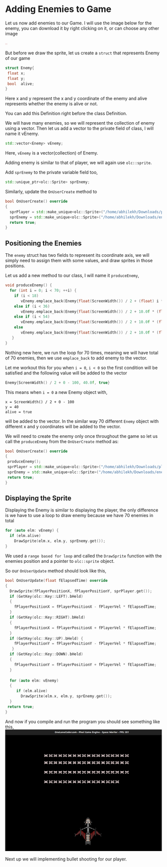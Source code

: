 # Adding Enemies to Game

Let us now add enemies to our Game. I will use the image below for the enemy, you can download it by right clicking on it, or can choose any other image

![Enemy](../image/enemy.png)

But before we draw the sprite, let us create a `struct` that represents Enemy of our game

```cpp
struct Enemy{
 float x;
 float y;
 bool  alive;
}
```

Here x and y represent the x and y coordinate of the enemy and alive represents whether the enemy is alive or not.

You can add this Definition right before the class Definition.

We will have many enemies, so we will represent the collection of enemy using a vector.
Then let us add a vector to the private field of class, I will name it vEnemy.

```cpp
std::vector<Enemy> vEnemy;
```
Here, `vEnemy` is a vector(collection) of Enemy.

Adding enemy is similar to that of player, we will again use `olc::sprite`.

Add `sprEnemy` to the private variable field too,
```cpp
std::unique_ptr<olc::Sprite> sprEnemy;
```

Similarly, update the `OnUserCreate` method to
```cpp
bool OnUserCreate() override
{
  sprPlayer = std::make_unique<olc::Sprite>("/home/abhilekh/Downloads/player.png");
  sprEnemy = std::make_unique<olc::Sprite>("/home/abhilekh/Downloads/enemy.png");
  return true;
}
```

## Positioning the Enemies

The `enemy` struct has two fields to represent its coordinate axis, we will simply need to assign them with some values, and draw sprites in those positions.

Let us add a new method to our class, I will name it `produceEnemy`,
```cpp
void produceEnemy() {
  for (int i = 0; i < 70; ++i) {
    if (i < 18)
       vEnemy.emplace_back(Enemy{float(ScreenWidth()) / 2 + (float) i * 10 - 100, 40.0f, true});
    else if (i < 36)
       vEnemy.emplace_back(Enemy{float(ScreenWidth()) / 2 + 10.0f * (float) i - 280, 55.0f, true});
    else if (i < 54)
       vEnemy.emplace_back(Enemy{float(ScreenWidth()) / 2 + 10.0f * (float) i - 460, 75.0f, true});
    else
       vEnemy.emplace_back(Enemy{float(ScreenWidth()) / 2 + 10.0f * (float) i - 640, 95.0f, true});
   }
}

```

Nothing new here, we run the loop for 70 times, meaning we will have total of 70 enemies,
then we use `emplace_back` to add enemy to the vector.

Let me workout this for you when `i = 0`,
`i < 0` so the first condition will be satisfied and the following value will be added to the vector

```cpp
Enemy{ScreenWidth() / 2 + 0 - 100, 40.0f, true}
```
This means when `i = 0` a new Enemy object with,
```
x = ScreenWidth() / 2 + 0 - 100
y = 40
alive = true
```
will be added to the vector. In the similar way 70 different `Enemy` object with different x and y coordinates will be added to the vector.

We will need to create the enemy only once throughout the game so let us call the `produceEnemy` from the `OnUserCreate` method as:
```cpp
bool OnUserCreate() override
{
 produceEnemy();
 sprPlayer = std::make_unique<olc::Sprite>("/home/abhilekh/Downloads/player.png");
 sprEnemy = std::make_unique<olc::Sprite>("/home/abhilekh/Downloads/enemy.png");
 return true;
}
```
## Displaying the Sprite

Displaying the Enemy is similar to displaying the player, the only difference is we have to use a loop to draw enemy because
we have 70 enemies in total

```cpp
for (auto elm: vEnemy) {
  if (elm.alive)
    DrawSprite(elm.x, elm.y, sprEnemy.get());
}
```
We used a `range based for loop` and called the `DrawSprite` function with the enemies position and
a pointer to `olc::sprite` object.

So our `OnUserUpdate` method should look like this,
```cpp
bool OnUserUpdate(float fElapsedTime) override
{
  DrawSprite(fPlayerPositionX, fPlayerPositionY, sprPlayer.get());
  if (GetKey(olc::Key::LEFT).bHeld)
  {
    fPlayerPositionX = fPlayerPositionX - fPlayerVel * fElapsedTime;
  }
  if (GetKey(olc::Key::RIGHT).bHeld)
  {
    fPlayerPositionX = fPlayerPositionX + fPlayerVel * fElapsedTime;
  }
  if (GetKey(olc::Key::UP).bHeld) {
    fPlayerPositionY = fPlayerPositionY - fPlayerVel * fElapsedTime;
   }
  if (GetKey(olc::Key::DOWN).bHeld)
  {
    fPlayerPositionY = fPlayerPositionY + fPlayerVel * fElapsedTime;
  }

  for (auto elm: vEnemy)
  {
     if (elm.alive)
       DrawSprite(elm.x, elm.y, sprEnemy.get());
  }
 return true;
}
```

And now if you compile and run the program you should see something like this,
![Status After Adding an Enemy](../image/adding-enemy.png)

Next up we will implementing bullet shooting for our player.
